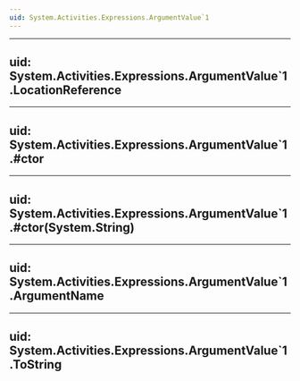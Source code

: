 ```yaml
---
uid: System.Activities.Expressions.ArgumentValue`1
---
```


---
uid: System.Activities.Expressions.ArgumentValue`1.LocationReference
---

---
uid: System.Activities.Expressions.ArgumentValue`1.#ctor
---

---
uid: System.Activities.Expressions.ArgumentValue`1.#ctor(System.String)
---

---
uid: System.Activities.Expressions.ArgumentValue`1.ArgumentName
---

---
uid: System.Activities.Expressions.ArgumentValue`1.ToString
---
